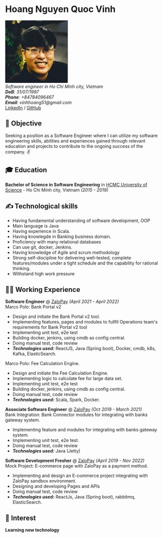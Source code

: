 # Hoang Nguyen Quoc Vinh

<img src="https://github.com/VinhHoang97/my-digital-cv/blob/gh-pages/avatar.jpg?raw=true" alt="drawing" style="width:200px;"/> <br>
_Software engineer in Ho Chi Minh city, Vietnam_ <br>
_**DoB**: 31/07/1997_ <br>
_**Phone**: +84784096467_ <br>
_**Email**: vinhhoang51@gmail.com_ <br>
[LinkedIn](https://www.linkedin.com/in/vinh-hoang-dev/) / [GitHub](https://github.com/VinhHoang97/)

## 🎯 Objective

Seeking a position as a Software Engineer where I can utilize my software engineering skills, abilities and experiences gained through relevant education and projects to contribute to the ongoing success of the company. ✌️ <br> 

## 🎓 Education

**Bachelor of Science in Software Engineering** in [HCMC University of Science](https://www.hcmus.edu.vn/) - Ho Chi Minh city, Vietnam _(2015 - 2019)_

## ✍️ Technological skills

- Having fundamental understanding of software development, OOP
- Main language is Java
- Having experience in Scala.
- Having knowlegde in Banking business domain.
- Proficiency with many relational databases
- Can use git, docker, Jenkins.
- Having knowledge of Agile and scrum methodology
- Strong self-discipline for delivering well-tested, complete features/modules under a tight schedule and the capability for rational thinking.
- Withstand high work pressure

## 👨‍💻 Working Experience

**Software Engineer** @ [ZaloPay](https://zalopay.vn/) _(April 2021 - April 2022)_ <br>
Marco Polo: Bank Portal v2

- Design and initiate the Bank Portal v2 tool.
- Implementing features, pages and modules to fullfil Operations team's requirements for Bank Portal v2 tool
- Implementing unit test, e2e test
- Building docker, jenkins, using cmdb as config central.
- Doing manual test, code review
- **_Technologies used:_** ReactJS, Java (Spring boot), Docker, cmdb, k8s, Kafka, ElasticSearch.

Marco Polo: Fee Calculation Engine.
- Design and initiate the Fee Calculation Engine.
- Implementing logic to calculate fee for large data set.
- Implementing unit test, e2e test
- Building docker, jenkins, using cmdb as config central.
- Doing manual test, code review
- **_Technologies used:_** Scala, Spark, Docker.

**Associate Software Engineer** @ [ZaloPay](https://zalopay.vn/) _(Oct 2019 - March 2021)_ <br>
Bank Integration: Bank Connector modules for integrating with banks gateway system.

- Implementing feature and modules for integrating with banks gateway system.
- Implementing unit test, e2e test.
- Doing manual test, code review
- **_Technologies used:_** Java (Jetty)

**Software Development Fresher** @ [ZaloPay](https://zalopay.vn/) _(April 2019 - Nov 2022)_ <br>
Mock Project: E-commerce page with ZaloPay as a payment method.

- Implementing and design an E-commerce project integrating with ZaloPay sandbox environment.
- Designing and developing Pages and APIs
- Doing manual test, code review
- **_Technologies used:_** ReactJs, Java (Spring boot), rabbitmq, ElasticSearch.

## 🧸 Interest

**Learning new technology**
